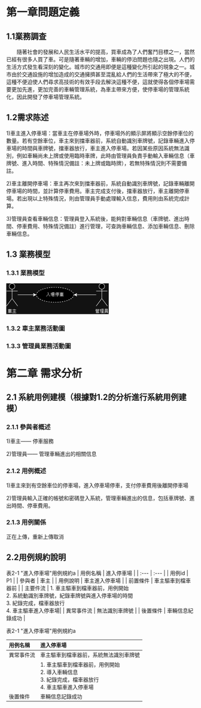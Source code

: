 # 第一章問題定義

## 1.1業務調查

　　隨著社會的發展和人民生活水平的提高，買車成為了人們奮鬥目標之一，當然已經有很多人買了車。可是隨著車輛的增加，車輛的停泊問題也隨之出現。人們的生活方式發生看深刻的變化。城市的交通用即便是這種變化所引起的現象之一。城市由於交通設施的增加造成的交通擁擠甚至混亂給人們的生活帶來了極大的不便，這種不便迫使人們尋求高技術的有效手段去解決這種不便，這就使得各個停車場需要更加先進，更加完善的車輛管理系統，為車主帶來方便，使停車場的管理系統化，因此開發了停車場管理系統。

## 1.2需求陈述


1)車主進入停車場：當車主在停車場外時，停車場外的顯示屏將顯示空餘停車位的數量。若有空餘車位，車主來到擋車器前，系統自動識別車牌號，記錄車輛進入停車場的時間與車牌號，擋車器放行，車主進入停車場。若因某些原因系統無法識別，例如車輛尚未上牌或使用臨時車牌，此時由管理員負責手動輸入車輛信息（車牌號、進入時間、特殊情況備註：未上牌或臨時牌），若無特殊情況則不需要備註。

2)車主離開停車場：車主再次來到擋車器前，系統自動識別車牌號，記錄車輛離開停車場的時間，並計算停車費用。車主完成支付後，擋車器放行，車主離開停車場。若出現以上特殊情況，則由管理員手動處理輸入信息，費用則由系統完成計算。

3)管理員查看車輛信息：管理員登入系統後，能夠對車輛信息（車牌號、進出時間、停車費用、特殊情況備註）進行管理，可查詢車輛信息、添加車輛信息、刪除車輛信息。

## 1.3 業務模型

### 1.3.1 業務模型 

![IMAGE](https://github.com/Fangani141/-final_Pexam/blob/main/other/%E6%A5%AD%E5%8B%99%E7%AE%A1%E7%90%86.drawio.png)

### 1.3.2 車主業務活動圖

### 1.3.3 管理員業務活動圖


# 第二章 需求分析

## 2.1 系統用例建模（根據對1.2的分析進行系統用例建模）

### 2.1.1 參與者概述

1)車主—— 停車服務

2)管理員—— 管理車輛進出的相關信息

### 2.1.2 用例概述

1)車主來到有空餘車位的停車場，進入停車場停車，支付停車費用後離開停車場

2)管理員輸入正確的帳號和密碼登入系統，管理車輛進出的信息，包括車牌號、進出時間、停車費用。

### 2.1.3 用例關係

正在上傳，重新上傳取消

## 2.2用例規約說明

表2-1 "進入停車場"用例規約a
| 用例名稱 | 進入停車場 |
| :--- | :--- |
| 用例id | P1 |
| 參與者 | 車主 |
| 用例說明 | 車主進入停車場 |
| 前置條件 | 車主驅車到檔車器前 |
| 主要件流 | 1. 車主驅車到檔車器前，用例開始 <br />2. 系統動識別車牌號，紀錄車牌號與進入停車場的時間 <br /> 3. 紀錄完成，檔車器放行<br /> 4. 車主驅車進入停車場|
| 異常事件流 | 無法識別車牌號 |
| 後置條件 | 車輛信息紀錄成功 |

表2-1 "進入停車場"用例規約a

| 用例名稱 | 進入停車場 |
| :--- | :--- |
| 異常事件流 | 車主驅車到檔車器前，系統無法識別車牌號 |
|| 1. 車主驅車到檔車器前，用例開始 <br /> 2. 導入車輛信息 <br />3. 紀錄完成，檔車器放行<br />4. 車主驅車進入停車場|
| 後置條件 | 車輛信息記錄成功 |
